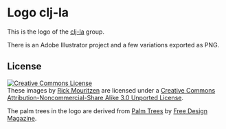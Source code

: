 # Logo clj-la

This is the logo of the [clj-la](http://clj-la.org) group.

There is an Adobe Illustrator project and a few variations exported as PNG.


## License
[ ![Creative Commons License](http://i.creativecommons.org/l/by-nc-sa/3.0/80x15.png) ](http://creativecommons.org/licenses/by-nc-sa/3.0/)  
These images by [Rick Mouritzen](http://rickmode.com/) are licensed under a [Creative Commons Attribution-Noncommercial-Share Alike 3.0 Unported License](http://creativecommons.org/licenses/by-nc-sa/3.0/).

The palm trees in the logo are derived from [Palm Trees](http://vector4free.com/vectors/id/95) by [Free Design Magazine](http://freedesignmagazine.com/).

